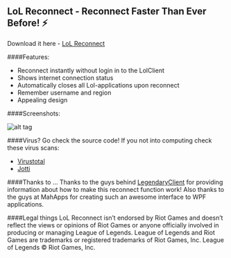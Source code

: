 ## LoL Reconnect - Reconnect Faster Than Ever Before! :zap:

Download it here - [LoL Reconnect](https://github.com/TheDangerBoy/LoL-Reconnect/raw/master/LoL_Reconnect/LoL_Reconnect/bin/Debug/LoL%20Reconnect.exe)

####Features:
 - Reconnect instantly without login in to the LolClient
 - Shows internet connection status
 - Automatically closes all Lol-applications upon reconnect
 - Remember username and region
 - Appealing design

####Screenshots:

![alt tag](http://i.imgur.com/kDeiPkQ.png)

####Virus?
Go check the source code! If you not into computing check these virus scans:
- [Virustotal](https://www.virustotal.com/da/file/e07c32e802a6652190af3fa8526f20a2b9fa1ca2376f94594b8c03fd7c6e9ca7/analysis/1455980579/)
- [Jotti](https://virusscan.jotti.org/en-US/filescanjob/94cgiqz70j)


####Thanks to ...
Thanks to the guys behind [LegendaryClient](https://github.com/SightstoneOfficial/LegendaryClient) for providing information about how to make this reconnect function work! Also thanks to the guys at MahApps for creating such an awesome interface to WPF applications.


####Legal things
LoL Reconnect isn’t endorsed by Riot Games and doesn’t reflect the views or opinions of Riot Games or anyone officially involved in producing or managing League of Legends. League of Legends and Riot Games are trademarks or registered trademarks of Riot Games, Inc. League of Legends © Riot Games, Inc.

